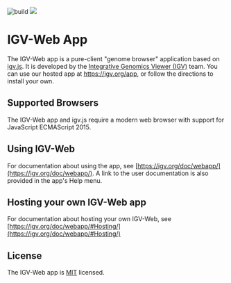 ![build](https://github.com/igvteam/igv-webapp/actions/workflows/ci_build.yml/badge.svg)
[![](https://img.shields.io/github/last-commit/igvteam/igv-webapp.svg)](https://github.com/igvteam/igv-webapp)

# IGV-Web App

The IGV-Web app is a pure-client "genome browser" application based on [igv.js](https://github.com/igvteam/igv.js).  It is developed by the [Integrative Genomics Viewer (IGV)](https://igv.org) team. You can use our hosted app at https://igv.org/app, or follow the directions to install your own.

## Supported Browsers

The IGV-Web app and igv.js require a modern web browser with support for JavaScript ECMAScript 2015.

## Using IGV-Web

For documentation about using the app, see [https://igv.org/doc/webapp/](https://igv.org/doc/webapp/). A link to the user documentation is also provided in the app's Help menu.

## Hosting your own IGV-Web app

For documentation about hosting your own IGV-Web, see [https://igv.org/doc/webapp/#Hosting/](https://igv.org/doc/webapp/#Hosting/)


## License
The IGV-Web app is [MIT](/LICENSE) licensed.

